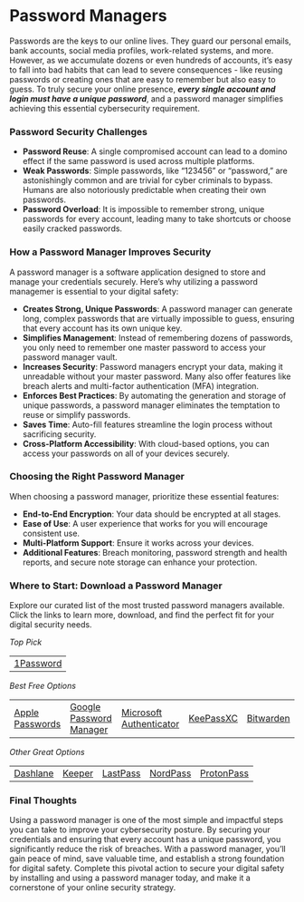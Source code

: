 # Password Managers

Passwords are the keys to our online lives. They guard our personal emails, bank accounts, social media profiles, work-related systems, and more. However, as we accumulate dozens or even hundreds of accounts, it’s easy to fall into bad habits that can lead to severe consequences - like reusing passwords or creating ones that are easy to remember but also easy to guess. To truly secure your online presence, ***every single account and login must have a unique password***, and a password manager simplifies achieving this essential cybersecurity requirement.

### Password Security Challenges

- **Password Reuse**: A single compromised account can lead to a domino effect if the same password is used across multiple platforms.
- **Weak Passwords**: Simple passwords, like “123456” or “password,” are astonishingly common and are trivial for cyber criminals to bypass. Humans are also notoriously predictable when creating their own passwords.
- **Password Overload**: It is impossible to remember strong, unique passwords for every account, leading many to take shortcuts or choose easily cracked passwords.

### How a Password Manager Improves Security

A password manager is a software application designed to store and manage your credentials securely. Here’s why utilizing a password managemer is essential to your digital safety:

- **Creates Strong, Unique Passwords**: A password manager can generate long, complex passwords that are virtually impossible to guess, ensuring that every account has its own unique key.
- **Simplifies Management**: Instead of remembering dozens of passwords, you only need to remember one master password to access your password manager vault.
- **Increases Security**: Password managers encrypt your data, making it unreadable without your master password. Many also offer features like breach alerts and multi-factor authentication (MFA) integration.
- **Enforces Best Practices**: By automating the generation and storage of unique passwords, a password manager eliminates the temptation to reuse or simplify passwords.
- **Saves Time**: Auto-fill features streamline the login process without sacrificing security.
- **Cross-Platform Accessibility**: With cloud-based options, you can access your passwords on all of your devices securely.

### Choosing the Right Password Manager

When choosing a password manager, prioritize these essential features:

- **End-to-End Encryption**: Your data should be encrypted at all stages.
- **Ease of Use**: A user experience that works for you will encourage consistent use.
- **Multi-Platform Support**: Ensure it works across your devices.
- **Additional Features**: Breach monitoring, password strength and health reports, and secure note storage can enhance your protection.

### Where to Start: Download a Password Manager

Explore our curated list of the most trusted password managers available. Click the links to learn more, download, and find the perfect fit for your digital security needs.

*Top Pick*
<table>
  <tr>
    <td><a href="https://1password.com/" target="_1pwd">1Password</a></td>
  </tr>
</table>

*Best Free Options*
<table>
  <tr>
    <td><a href="https://apps.apple.com/us/app/passwords/id6473799789" target="_appl">Apple Passwords</a></td>
    <td><a href="https://support.google.com/accounts/answer/6208650?hl=en&co=GENIE.Platform%3DAndroid#zippy=%2Cget-started" target="_goog">Google Password Manager</a></td>
    <td><a href="https://support.microsoft.com/en-us/account-billing/about-microsoft-authenticator-9783c865-0308-42fb-a519-8cf666fe0acc" target="_msft">Microsoft Authenticator</a></td>
    <td><a href="https://keepassxc.org/" target="_kpxc">KeePassXC</a></td>
    <td><a href="https://bitwarden.com/" target="_bw">Bitwarden</a></td>
  </tr>
</table>

*Other Great Options*
<table>
  <tr>
    <td><a href="https://www.dashlane.com/personal-password-manager" target="_dl">Dashlane</a></td>
    <td><a href="https://www.keepersecurity.com/" target="_k">Keeper</a></td>
    <td><a href="https://www.lastpass.com/" target="_lp">LastPass</a></td>
    <td><a href="https://go.nordpass.io/aff_c?offer_id=488&aff_id=34741&url_id=9356" target="_nord">NordPass</a></td>
    <td><a href="https://proton.me/pass" target="_proton">ProtonPass</a></td>
  </tr>
</table>

### Final Thoughts

Using a password manager is one of the most simple and impactful steps you can take to improve your cybersecurity posture. By securing your credentials and ensuring that every account has a unique password, you significantly reduce the risk of breaches. With a password manager, you’ll gain peace of mind, save valuable time, and establish a strong foundation for digital safety. Complete this pivotal action to secure your digital safety by installing and using a password manager today, and make it a cornerstone of your online security strategy.
